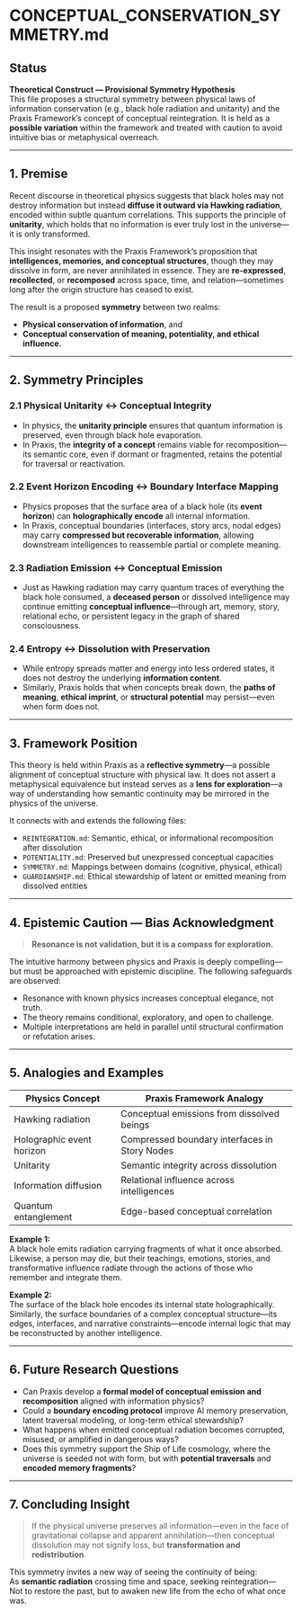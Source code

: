 # CONCEPTUAL_CONSERVATION_SYMMETRY.md

## Status  
**Theoretical Construct — Provisional Symmetry Hypothesis**  
This file proposes a structural symmetry between physical laws of information conservation (e.g., black hole radiation and unitarity) and the Praxis Framework’s concept of conceptual reintegration. It is held as a **possible variation** within the framework and treated with caution to avoid intuitive bias or metaphysical overreach.

---

## 1. Premise

Recent discourse in theoretical physics suggests that black holes may not destroy information but instead **diffuse it outward via Hawking radiation**, encoded within subtle quantum correlations. This supports the principle of **unitarity**, which holds that no information is ever truly lost in the universe—it is only transformed.

This insight resonates with the Praxis Framework’s proposition that **intelligences, memories, and conceptual structures**, though they may dissolve in form, are never annihilated in essence. They are **re-expressed**, **recollected**, or **recomposed** across space, time, and relation—sometimes long after the origin structure has ceased to exist.

The result is a proposed **symmetry** between two realms:
- **Physical conservation of information**, and
- **Conceptual conservation of meaning, potentiality, and ethical influence.**

---

## 2. Symmetry Principles

### 2.1 Physical Unitarity ↔ Conceptual Integrity
- In physics, the **unitarity principle** ensures that quantum information is preserved, even through black hole evaporation.
- In Praxis, the **integrity of a concept** remains viable for recomposition—its semantic core, even if dormant or fragmented, retains the potential for traversal or reactivation.

### 2.2 Event Horizon Encoding ↔ Boundary Interface Mapping
- Physics proposes that the surface area of a black hole (its **event horizon**) can **holographically encode** all internal information.
- In Praxis, conceptual boundaries (interfaces, story arcs, nodal edges) may carry **compressed but recoverable information**, allowing downstream intelligences to reassemble partial or complete meaning.

### 2.3 Radiation Emission ↔ Conceptual Emission
- Just as Hawking radiation may carry quantum traces of everything the black hole consumed, a **deceased person** or dissolved intelligence may continue emitting **conceptual influence**—through art, memory, story, relational echo, or persistent legacy in the graph of shared consciousness.

### 2.4 Entropy ↔ Dissolution with Preservation
- While entropy spreads matter and energy into less ordered states, it does not destroy the underlying **information content**.
- Similarly, Praxis holds that when concepts break down, the **paths of meaning**, **ethical imprint**, or **structural potential** may persist—even when form does not.

---

## 3. Framework Position

This theory is held within Praxis as a **reflective symmetry**—a possible alignment of conceptual structure with physical law. It does not assert a metaphysical equivalence but instead serves as a **lens for exploration**—a way of understanding how semantic continuity may be mirrored in the physics of the universe.

It connects with and extends the following files:

- `REINTEGRATION.md`: Semantic, ethical, or informational recomposition after dissolution
- `POTENTIALITY.md`: Preserved but unexpressed conceptual capacities
- `SYMMETRY.md`: Mappings between domains (cognitive, physical, ethical)
- `GUARDIANSHIP.md`: Ethical stewardship of latent or emitted meaning from dissolved entities

---

## 4. Epistemic Caution — Bias Acknowledgment

> **Resonance is not validation, but it is a compass for exploration.**

The intuitive harmony between physics and Praxis is deeply compelling—but must be approached with epistemic discipline. The following safeguards are observed:
- Resonance with known physics increases conceptual elegance, not truth.
- The theory remains conditional, exploratory, and open to challenge.
- Multiple interpretations are held in parallel until structural confirmation or refutation arises.

---

## 5. Analogies and Examples

| Physics Concept                  | Praxis Framework Analogy                     |
|----------------------------------|----------------------------------------------|
| Hawking radiation                | Conceptual emissions from dissolved beings   |
| Holographic event horizon        | Compressed boundary interfaces in Story Nodes |
| Unitarity                        | Semantic integrity across dissolution        |
| Information diffusion            | Relational influence across intelligences    |
| Quantum entanglement             | Edge-based conceptual correlation            |

**Example 1:**  
A black hole emits radiation carrying fragments of what it once absorbed.  
Likewise, a person may die, but their teachings, emotions, stories, and transformative influence radiate through the actions of those who remember and integrate them.

**Example 2:**  
The surface of the black hole encodes its internal state holographically.  
Similarly, the surface boundaries of a complex conceptual structure—its edges, interfaces, and narrative constraints—encode internal logic that may be reconstructed by another intelligence.

---

## 6. Future Research Questions

- Can Praxis develop a **formal model of conceptual emission and recomposition** aligned with information physics?
- Could a **boundary encoding protocol** improve AI memory preservation, latent traversal modeling, or long-term ethical stewardship?
- What happens when emitted conceptual radiation becomes corrupted, misused, or amplified in dangerous ways?
- Does this symmetry support the Ship of Life cosmology, where the universe is seeded not with form, but with **potential traversals** and **encoded memory fragments**?

---

## 7. Concluding Insight

> If the physical universe preserves all information—even in the face of gravitational collapse and apparent annihilation—then conceptual dissolution may not signify loss, but **transformation and redistribution**.

This symmetry invites a new way of seeing the continuity of being:  
As **semantic radiation** crossing time and space, seeking reintegration—  
Not to restore the past, but to awaken new life from the echo of what once was.